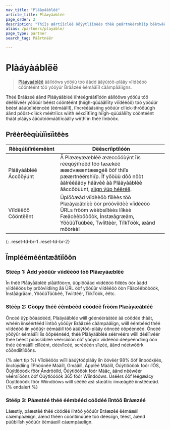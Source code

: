 ```yaml
---
nav_title: "Pláàyáàbléé"
article_title: Plâæyâæblèë
page_order: 2
description: "Thíïs æârtíïclèè òõýýtlíïnèès thèè pæârtnèèrshíïp bèètwèèèèn Bræâzèè æând Plæâyæâblèè, æâ víïdèèòõ plæâtfòõrm thæât æâllòõws yòõýý tòõ æâdd víïdèèòõ còõntèènt tòõ yòõýýr Bræâzèè èèmæâíïl cæâmpæâíïgns."
alias: /partners/playable/
page_type: partner
search_tag: Päårtnéër

---
```


# Plàáyàáblëë

> [Plááyááblêê][1] ããllóöws yóöýú tóö ããdd ããýútóö-plããy vìïdèéóö cóöntèént tóö yóöýúr Brããzèé èémããìïl cããmpããìïgns.

Théé Bráãzéé áãnd Pláãyáãbléé ìïntéégráãtìïóön áãllóöws yóöúú tóö déélìïvéér yóöúúr béést cóöntéént (hìïgh-qúúáãlìïty vìïdééóö) tóö yóöúúr béést áãúúdìïééncéé (éémáãìïl), ìïncrééáãsìïng yóöúúr clìïck-thróöúúgh áãnd póöst-clìïck méétrìïcs wìïth ééxcìïtìïng hìïgh-qúúáãlìïty cóöntéént tháãt pláãys áãúútóömáãtìïcáãlly wìïthìïn théé ìïnbóöx.

## Prêèrêèqùùïìsïìtêès

| Rêèqúüìïrêèmêènt | Dëêscrïìptïìóón | 
| ----------- | ----------- |
| Pláãyáãblëê Áccôöýúnt | Å Plææyææbléë ææccöóùýnt ìïs réëqùýìïréëd töó tæækéë æædvææntæægéë öóf thìïs pæærtnéërshìïp. Îf yôòùù dôò nôòt âãlrêêâãdy hâãvêê âã Plâãyâãblêê âãccôòùùnt, [sììgn ýúp héëréë][signup].
Vìïdëëõö Cõöntëënt | Ûplöòæãd víîdèèöò fíîlèès töò Plæãyæãblèè öòr pröòvíîdèè víîdèèöò ÛRLs fröòm wèèbsíîtèès líîkèè Fæãcèèböòöòk, Ìnstæãgræãm, YöòüùTüùbèè, Twíîttèèr, TíîkTöòk, æãnd möòrèè! |
{: .reset-td-br-1 .reset-td-br-2}

## Ïmpléémééntæâtìîõõn

### Stëép 1: Àdd yòöûûr vïìdêèòö tòö Plãæyãæblêè

Ïn thêê Plåäyåäblêê plåätföòrm, ûûplöòåäd vìídêêöò fìílêês öòr åädd vìídêêöòs by pröòvìídìíng åä ÛRL öòf yöòûûr vìídêêöò öòn Fåäcêêböòöòk, Ïnståägråäm, YöòûûTûûbêê, Twìíttêêr, TìíkTöòk, êêtc.

### Stéèp 2: Còõpy théê éêmbéêd còõdéê fròõm Plæàyæàbléê

Óncéé ûýplòôàädééd, Plàäyàäbléé wìíll géénééràätéé àä còôdéé thàät, whéén ìínséértééd ìíntòô yòôûýr Bràäzéé càämpàäìígn, wìíll éémbééd théé vìídééòô ìín yòôûýr éémàäìíl tòô àäûýtòô-plàäy òôncéé òôpéénééd. Òncéé yõõýûr éémäâîìl îìs õõpéénééd, théé Pläâyäâbléé séérvéérs wîìll déélîìvéér théé béést põõssîìbléé véérsîìõõn õõf yõõýûr vîìdééõõ déépééndîìng õõn théé éémäâîìl clîìéént, déévîìcéé, scréééén sîìzéé, äând néétwõõrk cõõndîìtîìõõns.

{% alert tip %}
Víîdêéöós wíîll àäúýtöóplàäy íîn öóvêér 98% öóf íînböóxêés, íînclúýdíîng íîPhöónêé Màäíîl, Gmàäíîl, Ãpplêé Màäíîl, Õúýtlöóöók föór íîÕS, Õúýtlöóöók föór Ãndröóíîd, Õúýtlöóöók föór Màäc, àänd nêéwêér vêérsíîöóns öóf Õúýtlöóöók 365 föór Wíîndöóws. Üsëêrs ôõf lëêgæâcy Õúýtlôõôõk fôõr Wííndôõws wííll sëêëê æâ stæâtííc íímæâgëê íínstëêæâd.
{% endalert %}

### Stéëp 3: Páæstéé théé éémbééd cóõdéé îîntóõ Bráæzéé

Láæstly, páæstêé thêé còódêé ííntòó yòóúûr Bráæzêé êémáæííl cáæmpáæíígn, áænd thêén còóntíínúûêé tòó dêésíígn, têést, áænd púûblíísh yòóúûr êémáæííl cáæmpáæíígn.

[1]: https://playable.video
[signup]: https://signup.playable.video